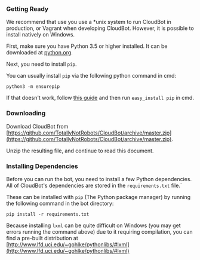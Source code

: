 ### Getting Ready

We recommend that use you use a *unix system to run CloudBot in production, or Vagrant when developing CloudBot. However, it is possible to install natively on Windows.

First, make sure you have Python 3.5 or higher installed. It can be downloaded at [python.org](https://www.python.org/downloads/).

Next, you need to install `pip`.

You can usually install `pip` via the following python command in cmd:
```
python3 -m ensurepip
```

If that doesn't work, follow [this guide](http://simpledeveloper.com/how-to-install-easy_install/) and then run `easy_install pip` in cmd.

### Downloading

Download CloudBot from [https://github.com/TotallyNotRobots/CloudBot/archive/master.zip](https://github.com/TotallyNotRobots/CloudBot/archive/master.zip).

Unzip the resulting file, and continue to read this document.

### Installing Dependencies

Before you can run the bot, you need to install a few Python dependencies. All of CloudBot's dependencies are stored in the `requirements.txt` file.`

These can be installed with `pip` (The Python package manager) by running the following command in the bot directory:

    pip install -r requirements.txt

Because installing `lxml` can be quite difficult on Windows (you may get errors running the command above) due to it requiring compilation, you can find a pre-built distribution at [http://www.lfd.uci.edu/~gohlke/pythonlibs/#lxml](http://www.lfd.uci.edu/~gohlke/pythonlibs/#lxml)
